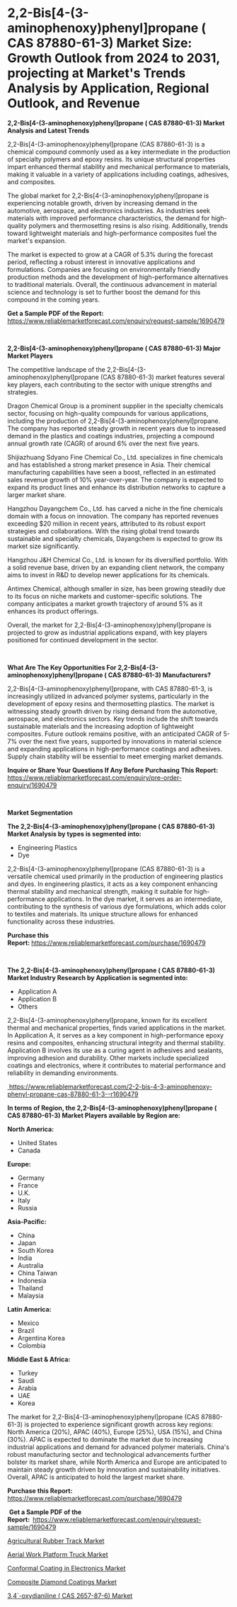 <p><h1>2,2-Bis[4-(3-aminophenoxy)phenyl]propane ( CAS 87880-61-3) Market Size: Growth Outlook from 2024 to 2031, projecting at Market's Trends Analysis by Application, Regional Outlook, and Revenue</h1></p><p><strong>2,2-Bis[4-(3-aminophenoxy)phenyl]propane ( CAS 87880-61-3) Market Analysis and Latest Trends</strong></p>
<p><p>2,2-Bis[4-(3-aminophenoxy)phenyl]propane (CAS 87880-61-3) is a chemical compound commonly used as a key intermediate in the production of specialty polymers and epoxy resins. Its unique structural properties impart enhanced thermal stability and mechanical performance to materials, making it valuable in a variety of applications including coatings, adhesives, and composites.</p><p>The global market for 2,2-Bis[4-(3-aminophenoxy)phenyl]propane is experiencing notable growth, driven by increasing demand in the automotive, aerospace, and electronics industries. As industries seek materials with improved performance characteristics, the demand for high-quality polymers and thermosetting resins is also rising. Additionally, trends toward lightweight materials and high-performance composites fuel the market's expansion. </p><p>The market is expected to grow at a CAGR of 5.3% during the forecast period, reflecting a robust interest in innovative applications and formulations. Companies are focusing on environmentally friendly production methods and the development of high-performance alternatives to traditional materials. Overall, the continuous advancement in material science and technology is set to further boost the demand for this compound in the coming years.</p></p>
<p><strong>Get a Sample PDF of the Report:&nbsp;</strong> <a href="https://www.reliablemarketforecast.com/enquiry/request-sample/1690479?utm_campaign=1435&utm_medium=2&utm_source=Github&utm_content=ia&utm_term=17102024&utm_id=22-bis4-3-aminophenoxyphenylpropane-cas-87880-61-3">https://www.reliablemarketforecast.com/enquiry/request-sample/1690479</a></p>
<p>&nbsp;</p>
<p><strong>2,2-Bis[4-(3-aminophenoxy)phenyl]propane ( CAS 87880-61-3) Major Market Players</strong></p>
<p><p>The competitive landscape of the 2,2-Bis[4-(3-aminophenoxy)phenyl]propane (CAS 87880-61-3) market features several key players, each contributing to the sector with unique strengths and strategies.</p><p>Dragon Chemical Group is a prominent supplier in the specialty chemicals sector, focusing on high-quality compounds for various applications, including the production of 2,2-Bis[4-(3-aminophenoxy)phenyl]propane. The company has reported steady growth in recent years due to increased demand in the plastics and coatings industries, projecting a compound annual growth rate (CAGR) of around 6% over the next five years.</p><p>Shijiazhuang Sdyano Fine Chemical Co., Ltd. specializes in fine chemicals and has established a strong market presence in Asia. Their chemical manufacturing capabilities have seen a boost, reflected in an estimated sales revenue growth of 10% year-over-year. The company is expected to expand its product lines and enhance its distribution networks to capture a larger market share.</p><p>Hangzhou Dayangchem Co., Ltd. has carved a niche in the fine chemicals domain with a focus on innovation. The company has reported revenues exceeding $20 million in recent years, attributed to its robust export strategies and collaborations. With the rising global trend towards sustainable and specialty chemicals, Dayangchem is expected to grow its market size significantly.</p><p>Hangzhou J&H Chemical Co., Ltd. is known for its diversified portfolio. With a solid revenue base, driven by an expanding client network, the company aims to invest in R&D to develop newer applications for its chemicals.</p><p>Antimex Chemical, although smaller in size, has been growing steadily due to its focus on niche markets and customer-specific solutions. The company anticipates a market growth trajectory of around 5% as it enhances its product offerings.</p><p>Overall, the market for 2,2-Bis[4-(3-aminophenoxy)phenyl]propane is projected to grow as industrial applications expand, with key players positioned for continued development in the sector.</p></p>
<p>&nbsp;</p>
<p><strong>What Are The Key Opportunities For 2,2-Bis[4-(3-aminophenoxy)phenyl]propane ( CAS 87880-61-3) Manufacturers?</strong></p>
<p><p>2,2-Bis[4-(3-aminophenoxy)phenyl]propane, with CAS 87880-61-3, is increasingly utilized in advanced polymer systems, particularly in the development of epoxy resins and thermosetting plastics. The market is witnessing steady growth driven by rising demand from the automotive, aerospace, and electronics sectors. Key trends include the shift towards sustainable materials and the increasing adoption of lightweight composites. Future outlook remains positive, with an anticipated CAGR of 5-7% over the next five years, supported by innovations in material science and expanding applications in high-performance coatings and adhesives. Supply chain stability will be essential to meet emerging market demands.</p></p>
<p><strong>Inquire or Share Your Questions If Any Before Purchasing This Report:</strong> <a href="https://www.reliablemarketforecast.com/enquiry/pre-order-enquiry/1690479?utm_campaign=1435&utm_medium=2&utm_source=Github&utm_content=ia&utm_term=17102024&utm_id=22-bis4-3-aminophenoxyphenylpropane-cas-87880-61-3">https://www.reliablemarketforecast.com/enquiry/pre-order-enquiry/1690479</a></p>
<p>&nbsp;</p>
<p><strong>Market Segmentation</strong></p>
<p><strong>The 2,2-Bis[4-(3-aminophenoxy)phenyl]propane ( CAS 87880-61-3) Market Analysis by types is segmented into:</strong></p>
<p><ul><li>Engineering Plastics</li><li>Dye</li></ul></p>
<p><p>2,2-Bis[4-(3-aminophenoxy)phenyl]propane (CAS 87880-61-3) is a versatile chemical used primarily in the production of engineering plastics and dyes. In engineering plastics, it acts as a key component enhancing thermal stability and mechanical strength, making it suitable for high-performance applications. In the dye market, it serves as an intermediate, contributing to the synthesis of various dye formulations, which adds color to textiles and materials. Its unique structure allows for enhanced functionality across these industries.</p></p>
<p><strong>Purchase this Report:&nbsp;</strong><a href="https://www.reliablemarketforecast.com/purchase/1690479?utm_campaign=1435&utm_medium=2&utm_source=Github&utm_content=ia&utm_term=17102024&utm_id=22-bis4-3-aminophenoxyphenylpropane-cas-87880-61-3">https://www.reliablemarketforecast.com/purchase/1690479</a></p>
<p>&nbsp;</p>
<p><strong>The 2,2-Bis[4-(3-aminophenoxy)phenyl]propane ( CAS 87880-61-3) Market Industry Research by Application is segmented into:</strong></p>
<p><ul><li>Application A</li><li>Application B</li><li>Others</li></ul></p>
<p><p>2,2-Bis[4-(3-aminophenoxy)phenyl]propane, known for its excellent thermal and mechanical properties, finds varied applications in the market. In Application A, it serves as a key component in high-performance epoxy resins and composites, enhancing structural integrity and thermal stability. Application B involves its use as a curing agent in adhesives and sealants, improving adhesion and durability. Other markets include specialized coatings and electronics, where it contributes to material performance and reliability in demanding environments.</p></p>
<p><a href="https://www.reliablemarketforecast.com/2-2-bis-4-3-aminophenoxy-phenyl-propane-cas-87880-61-3--r1690479?utm_campaign=1435&utm_medium=2&utm_source=Github&utm_content=ia&utm_term=17102024&utm_id=22-bis4-3-aminophenoxyphenylpropane-cas-87880-61-3">&nbsp;https://www.reliablemarketforecast.com/2-2-bis-4-3-aminophenoxy-phenyl-propane-cas-87880-61-3--r1690479</a></p>
<p><strong>In terms of Region, the 2,2-Bis[4-(3-aminophenoxy)phenyl]propane ( CAS 87880-61-3) Market Players available by Region are:</strong></p>
<p>
    <p> <strong> North America: </strong>
        <ul>
            <li>United States</li>
            <li>Canada</li>
        </ul>
        </p> 
    <p> <strong> Europe: </strong>
        <ul>
            <li>Germany</li>
            <li>France</li>
            <li>U.K.</li>
            <li>Italy</li>
            <li>Russia</li>
        </ul>
        </p> 
    <p> <strong> Asia-Pacific: </strong>
        <ul>
            <li>China</li>
            <li>Japan</li>
            <li>South Korea</li>
            <li>India</li>
            <li>Australia</li>
            <li>China Taiwan</li>
            <li>Indonesia</li>
            <li>Thailand</li>
            <li>Malaysia</li>
        </ul>
        </p> 
    <p> <strong> Latin America: </strong>
        <ul>
            <li>Mexico</li>
            <li>Brazil</li>
            <li>Argentina Korea</li>
            <li>Colombia</li>
        </ul>
        </p> 
    <p> <strong> Middle East & Africa: </strong>
        <ul>
            <li>Turkey</li>
            <li>Saudi</li>
            <li>Arabia</li>
            <li>UAE</li>
            <li>Korea</li>
        </ul>
    </p>
    </p>
<p><p>The market for 2,2-Bis[4-(3-aminophenoxy)phenyl]propane (CAS 87880-61-3) is projected to experience significant growth across key regions: North America (20%), APAC (40%), Europe (25%), USA (15%), and China (30%). APAC is expected to dominate the market due to increasing industrial applications and demand for advanced polymer materials. China's robust manufacturing sector and technological advancements further bolster its market share, while North America and Europe are anticipated to maintain steady growth driven by innovation and sustainability initiatives. Overall, APAC is anticipated to hold the largest market share.</p></p>
<p><strong>Purchase this Report: </strong><a href="https://www.reliablemarketforecast.com/purchase/1690479?utm_campaign=1435&utm_medium=2&utm_source=Github&utm_content=ia&utm_term=17102024&utm_id=22-bis4-3-aminophenoxyphenylpropane-cas-87880-61-3">https://www.reliablemarketforecast.com/purchase/1690479</a></p>
<p>&nbsp;<strong>Get a Sample PDF of the Report:&nbsp;&nbsp;</strong><a href="https://www.reliablemarketforecast.com/enquiry/request-sample/1690479?utm_campaign=1435&utm_medium=2&utm_source=Github&utm_content=ia&utm_term=17102024&utm_id=22-bis4-3-aminophenoxyphenylpropane-cas-87880-61-3">https://www.reliablemarketforecast.com/enquiry/request-sample/1690479</a></p>
<p><strong></strong></p>
<p><p><a href="https://issuu.com/reportprime-2/docs/agricultural-rubber-track-market-si_5f9305bcef062d?utm_campaign=1435&utm_medium=2&utm_source=Github&utm_content=ia&utm_term=17102024&utm_id=22-bis4-3-aminophenoxyphenylpropane-cas-87880-61-3">Agricultural Rubber Track Market</a></p><p><a href="https://issuu.com/reportprime-2/docs/aerial-work-platform-truck-market-s_12f76325485964?utm_campaign=1435&utm_medium=2&utm_source=Github&utm_content=ia&utm_term=17102024&utm_id=22-bis4-3-aminophenoxyphenylpropane-cas-87880-61-3">Aerial Work Platform Truck Market</a></p><p><a href="https://www.linkedin.com/pulse/conformal-coating-electronics-market-trends-growth-outlook-1nh6f?utm_campaign=1435&utm_medium=2&utm_source=Github&utm_content=ia&utm_term=17102024&utm_id=22-bis4-3-aminophenoxyphenylpropane-cas-87880-61-3">Conformal Coating in Electronics Market</a></p><p><a href="https://www.linkedin.com/pulse/composite-diamond-coatings-market-growth-outlook-from-2024-4cbqf?utm_campaign=1435&utm_medium=2&utm_source=Github&utm_content=ia&utm_term=17102024&utm_id=22-bis4-3-aminophenoxyphenylpropane-cas-87880-61-3">Composite Diamond Coatings Market</a></p><p><a href="https://github.com/driubautch/Market-Research-Report-List-1/blob/main/34-oxydianiline-cas-2657-87-6-market.md?utm_campaign=1435&utm_medium=2&utm_source=Github&utm_content=ia&utm_term=17102024&utm_id=22-bis4-3-aminophenoxyphenylpropane-cas-87880-61-3">3,4`-oxydianiline ( CAS 2657-87-6) Market</a></p></p>